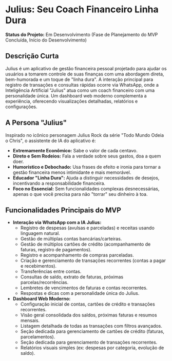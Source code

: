 # Julius: Seu Coach Financeiro Linha Dura

**Status do Projeto:** Em Desenvolvimento (Fase de Planejamento do MVP Concluída, Início do Desenvolvimento)

## Descrição Curta

Julius é um aplicativo de gestão financeira pessoal projetado para ajudar os usuários a tomarem controle de suas finanças com uma abordagem direta, bem-humorada e um toque de "linha dura". A interação principal para registro de transações e consultas rápidas ocorre via WhatsApp, onde a Inteligência Artificial "Julius" atua como um coach financeiro com uma personalidade única. Um dashboard web moderno complementa a experiência, oferecendo visualizações detalhadas, relatórios e configurações.

## A Persona "Julius"

Inspirado no icônico personagem Julius Rock da série "Todo Mundo Odeia o Chris", o assistente de IA do aplicativo é:

* **Extremamente Econômico:** Sabe o valor de cada centavo.
* **Direto e Sem Rodeios:** Fala a verdade sobre seus gastos, doa a quem doer.
* **Humorístico e Debochado:** Usa frases de efeito e ironia para tornar a gestão financeira menos intimidante e mais memorável.
* **Educador "Linha Dura":** Ajuda a distinguir necessidades de desejos, incentivando a responsabilidade financeira.
* **Foco no Essencial:** Sem funcionalidades complexas desnecessárias, apenas o que você precisa para não "torrar" seu dinheiro à toa.

## Funcionalidades Principais do MVP

* **Interação via WhatsApp com a IA Julius:**
    * Registro de despesas (avulsas e parceladas) e receitas usando linguagem natural.
    * Gestão de múltiplas contas bancárias/carteiras.
    * Gestão de múltiplos cartões de crédito (acompanhamento de faturas, registro de pagamentos).
    * Registro e acompanhamento de compras parceladas.
    * Criação e gerenciamento de transações recorrentes (contas a pagar e recebimentos).
    * Transferências entre contas.
    * Consultas de saldo, extrato de faturas, próximas parcelas/recorrências.
    * Lembretes de vencimentos de faturas e contas recorrentes.
    * Respostas e dicas com a personalidade única do Julius.
* **Dashboard Web Moderno:**
    * Configuração inicial de contas, cartões de crédito e transações recorrentes.
    * Visão geral consolidada dos saldos, próximas faturas e resumos mensais.
    * Listagem detalhada de todas as transações com filtros avançados.
    * Seção dedicada para gerenciamento de cartões de crédito (faturas, parcelamentos).
    * Seção dedicada para gerenciamento de transações recorrentes.
    * Relatórios visuais simples (ex: despesas por categoria, evolução de saldo).
